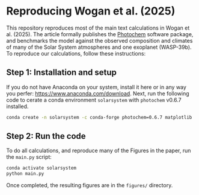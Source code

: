 # Reproducing Wogan et al. (2025)

This repository reproduces most of the main text calculations in Wogan et al. (2025). The article formally publishes the [Photochem](https://github.com/Nicholaswogan/photochem) software package, and benchmarks the model against the observed composition and climates of many of the Solar System atmospheres and one exoplanet (WASP-39b). To reproduce our calculations, follow these instructions:

## Step 1: Installation and setup

If you do not have Anaconda on your system, install it here or in any way you perfer: https://www.anaconda.com/download. Next, run the following code to cerate a conda environment `solarsystem` with `photochem` v0.6.7 installed.

```sh
conda create -n solarsystem -c conda-forge photochem=0.6.7 matplotlib
```

## Step 2: Run the code

To do all calculations, and reproduce many of the Figures in the paper, run the `main.py` script:

```sh
conda activate solarsystem
python main.py
```

Once completed, the resulting figures are in the `figures/` directory.


